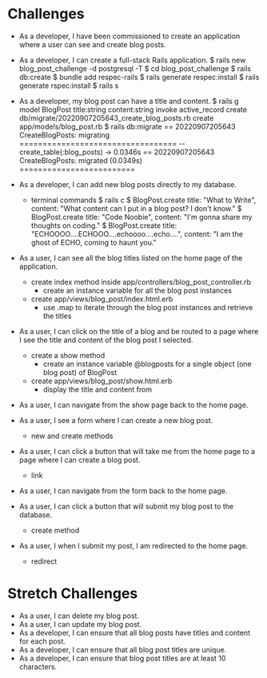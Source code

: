# Challenges
- As a developer, I have been commissioned to create an application where a user can see and create blog posts.

- As a developer, I can create a full-stack Rails application.
    $ rails new blog_post_challenge -d postgresql -T
    $ cd blog_post_challenge
    $ rails db:create
    $ bundle add respec-rails
    $ rails generate respec:install
    $ rails generate rspec:install
    $ rails s
- As a developer, my blog post can have a title and content.
    $ rails g model BlogPost title:string content:string
        invoke  active_record
        create    db/migrate/20220907205643_create_blog_posts.rb
        create    app/models/blog_post.rb
    $ rails db:migrate
        == 20220907205643 CreateBlogPosts: migrating ==================================
        -- create_table(:blog_posts)
        -> 0.0346s
        == 20220907205643 CreateBlogPosts: migrated (0.0349s) =========================

- As a developer, I can add new blog posts directly to my database.
    - terminal commands
        $ rails c
            $ BlogPost.create title: "What to Write", content: "What content can I put in a blog post? I don't know."
            $ BlogPost.create title: "Code Noobie", content: "I'm gonna share my thoughts on coding."
            $ BlogPost.create title: "ECHOOOO....ECHOOO....echoooo....echo....", content: "I am the ghost of ECHO, coming to haunt you."

- As a user, I can see all the blog titles listed on the home page of the application.
    - create index method inside app/controllers/blog_post_controller.rb
        - create an instance variable for all the blog post instances
    - create app/views/blog_post/index.html.erb
        - use .map to iterate through the blog post instances and retrieve the titles

- As a user, I can click on the title of a blog and be routed to a page where I see the title and content of the blog post I selected.
    - create a show method
        - create an instance variable @blogposts for a single object (one blog post) of BlogPost
    - create app/views/blog_post/show.html.erb
        - display the title and content from

- As a user, I can navigate from the show page back to the home page.
- As a user, I see a form where I can create a new blog post.
    - new and create methods
- As a user, I can click a button that will take me from the home page to a page where I can create a blog post.
    - link
- As a user, I can navigate from the form back to the home page.
- As a user, I can click a button that will submit my blog post to the database.
    - create method
- As a user, I when I submit my post, I am redirected to the home page.
    - redirect

# Stretch Challenges
- As a user, I can delete my blog post.
- As a user, I can update my blog post.
- As a developer, I can ensure that all blog posts have titles and content for each post.
- As a developer, I can ensure that all blog post titles are unique.
- As a developer, I can ensure that blog post titles are at least 10 characters.
